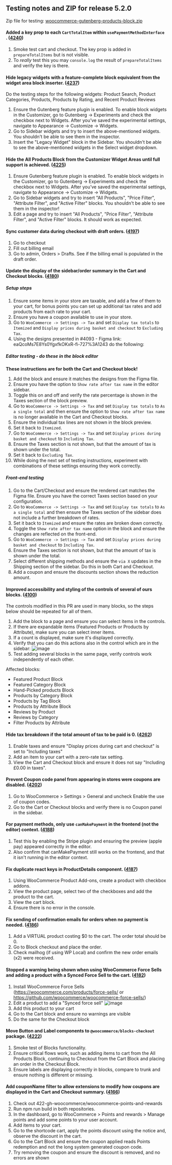 ## Testing notes and ZIP for release 5.2.0

Zip file for testing: [woocommerce-gutenberg-products-block.zip](https://github.com/woocommerce/woocommerce-gutenberg-products-block/files/6539904/woocommerce-gutenberg-products-block.zip)

#### Added a key prop to each `CartTotalItem` within `usePaymentMethodInterface `. ([4240](https://github.com/woocommerce/woocommerce-gutenberg-products-block/pull/4240))
1. Smoke test cart and checkout. The key prop is added in `prepareTotalItems` but is not visible.
2. To _really_ test this you may `console.log` the result of `prepareTotalItems` and verify the key is there.

#### Hide legacy widgets with a feature-complete block equivalent from the widget area block inserter. ([4237](https://github.com/woocommerce/woocommerce-gutenberg-products-block/pull/4237))
Do the testing steps for the following widgets: Product Search, Product Categories, Products, Products by Rating, and Recent Product Reviews

1. Ensure the Gutenberg feature plugin is enabled. To enable block widgets in the Customizer, go to Gutenberg -> Experiments and check the checkbox next to Widgets. After you’ve saved the experimental settings, navigate to Appearance -> Customize -> Widgets.
2. Go to Sidebar widgets and try to insert the above-mentioned widgets. You shouldn't be able to see them in the inspector.
3. Insert the "Legacy Widget" block in the Sidebar. You shouldn't be able to see the above-mentioned widgets in the Select widget dropdown.

#### Hide the All Products Block from the Customizer Widget Areas until full support is achieved. ([4225](https://github.com/woocommerce/woocommerce-gutenberg-products-block/pull/4225))
1. Ensure Gutenberg feature plugin is enabled. To enable block widgets in the Customizer, go to Gutenberg -> Experiments and check the checkbox next to Widgets. After you’ve saved the experimental settings, navigate to Appearance -> Customize -> Widgets.
2. Go to Sidebar widgets and try to insert "All Products", "Price Filter", "Attribute Filter", and "Active Filter" blocks. You shouldn't be able to see them in the inspector!
3. Edit a page and try to insert "All Products", "Price Filter", "Attribute Filter", and "Active Filter" blocks. It should work as expected.

#### Sync customer data during checkout with draft orders. ([4197](https://github.com/woocommerce/woocommerce-gutenberg-products-block/pull/4197))
1. Go to checkout
2. Fill out billing email
3. Go to admin, Orders > Drafts. See if the billing email is populated in the draft order.

#### Update the display of the sidebar/order summary in the Cart and Checkout blocks. ([4180](https://github.com/woocommerce/woocommerce-gutenberg-products-block/pull/4180))

##### Setup steps
1. Ensure some items in your store are taxable, and add a few of them to your cart, for bonus points you can set up additional tax rates and add products from each rate to your cart.
2. Ensure you have a coupon available to use in your store.
3. Go to `WooCommerce -> Settings -> Tax` and set `Display tax totals` to `Itemized` and `Display prices during basket and checkout` to `Excluding Tax`.
2. Using the designs presented in #4093 - Figma link: eaQcoMs7E8Ys0YgxfkOKxR-fi-727%3A1243 do the following:

##### Editor testing - do these in the block editor

**These instructions are for both the Cart and Checkout block!**
1. Add the block and ensure it matches the designs from the Figma file.
2. Ensure you have the option to `Show rate after tax name` in the editor sidebar.
2. Toggle this on and off and verify the rate percentage is shown in the Taxes section of the block preview.
4. Go to `WooCommerce -> Settings -> Tax` and set `Display tax totals` to `As a single total` and then ensure the option to `Show rate after tax name` is no longer available in the Cart and Checkout blocks.
5. Ensure the individual tax lines are not shown in the block preview.
6. Set it back to `Itemized`.
6.  Go to `WooCommerce -> Settings -> Tax` and set `Display prices during basket and checkout` to `Including Tax`.
7. Ensure the Taxes section is not shown, but that the amount of tax is shown under the total.
8. Set it back to `Excluding Tax`.
8. While doing the next set of testing instructions, experiment with combinations of these settings ensuring they work correctly.

##### Front-end testing
1. Go to the Cart/Checkout and ensure the rendered cart matches the Figma file. Ensure you have the correct Taxes section based on your configuration.
4. Go to `WooCommerce -> Settings -> Tax` and set `Display tax totals` to `As a single total` and then ensure the Taxes section of the sidebar does not include a further breakdown of rates.
5. Set it back to `Itemized` and ensure the rates are broken down correctly.
6. Toggle the `Show rate after tax name` option in the block and ensure the changes are reflected on the front-end.
6.  Go to `WooCommerce -> Settings -> Tax` and set `Display prices during basket and checkout` to `Including Tax`.
7. Ensure the Taxes section is not shown, but that the amount of tax is shown under the total.
8. Select different shipping methods and ensure the `via X` updates in the Shipping section of the sidebar. Do this in both Cart and Checkout.
9. Add a coupon and ensure the discounts section shows the reduction amount.

#### Improved accessibility and styling of the controls of several of ours blocks. ([4100](https://github.com/woocommerce/woocommerce-gutenberg-products-block/pull/4100))
The controls modified in this PR are used in many blocks, so the steps below should be repeated for all of them.

1. Add the block to a page and ensure you can select items in the controls.
2. If there are expandable items (Featured Products or Products by Attribute), make sure you can select inner items.
3. If a count is displayed, make sure it's displayed correctly.
4. Verify that you can do this actions also in the control which are in the sidebar:
   ![image](https://user-images.githubusercontent.com/3616980/115864612-63d51e80-a437-11eb-9553-db9f115081e4.png)
5. Test adding several blocks in the same page, verify controls work independently of each other.

Affected blocks:
* Featured Product Block
* Featured Category Block
* Hand-Picked products Block
* Products by Category Block
* Products by Tag Block
* Products by Attribute Block
* Reviews by Product
* Reviews by Category
* Filter Products by Attribute

#### Hide tax breakdown if the total amount of tax to be paid is 0. ([4262](https://github.com/woocommerce/woocommerce-gutenberg-products-block/pull/4262))
1. Enable taxes and ensure "Display prices during cart and checkout" is set to "Including taxes"
2. Add an item to your cart with a zero-rate tax setting.
3. View the Cart and Checkout block and ensure it does not say "Including £0.00 in taxes".

#### Prevent Coupon code panel from appearing in stores were coupons are disabled. ([4202](https://github.com/woocommerce/woocommerce-gutenberg-products-block/pull/4202))
1. Go to WooCommerce > Settings > General and uncheck Enable the use of coupon codes.
2. Go to the Cart or Checkout blocks and verify there is no Coupon panel in the sidebar.

#### For payment methods, only use `canMakePayment` in the frontend (not the editor) context. ([4188](https://github.com/woocommerce/woocommerce-gutenberg-products-block/pull/4188))
1. Test this by enabling the Stripe plugin and ensuring the preview (apple pay) appeared correctly in the editor.
2. Also confirm that canMakePayment still works on the frontend, and that it isn't running in the editor context.

#### Fix duplicate react keys in ProductDetails component. ([4187](https://github.com/woocommerce/woocommerce-gutenberg-products-block/pull/4187))
1. Using WooCommerce Product Add-ons, create a product with checkbox addons.
2. View the product page, select two of the checkboxes and add the product to the cart.
3. View the cart block.
4. Ensure there is no error in the console.

#### Fix sending of confirmation emails for orders when no payment is needed. ([4186](https://github.com/woocommerce/woocommerce-gutenberg-products-block/pull/4186))
1. Add a VIRTUAL product costing $0 to the cart. The order total should be 0.
2. Go to Block checkout and place the order.
3. Check mailhog (if using WP Local) and confirm the new order emails (x2) were received.

#### Stopped a warning being shown when using WooCommerce Force Sells and adding a product with a Synced Force Sell to the cart. ([4182](https://github.com/woocommerce/woocommerce-gutenberg-products-block/pull/4182))
1. Install WooCommerce Force Sells (https://woocommerce.com/products/force-sells/ or https://github.com/woocommerce/woocommerce-force-sells/)
2. Edit a product to add a "Synced force sell"
   ![image](https://user-images.githubusercontent.com/5656702/117461956-0caa7000-af46-11eb-9638-40671d798570.png)
3. Add this product to your cart
4. Go to the Cart block and ensure no warnings are visible
5. Do the same for the Checkout block

#### Move Button and Label components to `@woocommerce/blocks-checkout` package. ([4222](https://github.com/woocommerce/woocommerce-gutenberg-products-block/pull/4222))
1. Smoke test of Blocks functionality.
2. Ensure critical flows work, such as adding items to cart from the All Products Block, continuing to Checkout from the Cart Block and placing an order in the Checkout Block.
3. Ensure labels are displaying correctly in blocks, compare to trunk and ensure nothing is different or missing.

#### Add couponName filter to allow extensions to modify how coupons are displayed in the Cart and Checkout summary. ([4166](https://github.com/woocommerce/woocommerce-gutenberg-products-block/pull/4166))
1. Check out 422-gh-woocommerce/woocommerce-points-and-rewards
2. Run npm run build in both repositories.
3. In the dashboard, go to WooCommerce > Points and rewards > Manage points and add some points to your user account.
4. Add items to your cart.
5. Go to the shortcode cart, apply the points discount using the notice and, observe the discount in the cart.
6. Go to the Cart Block and ensure the coupon applied reads Points redemption and not the long system generated coupon code.
7. Try removing the coupon and ensure the discount is removed, and no errors are shown


